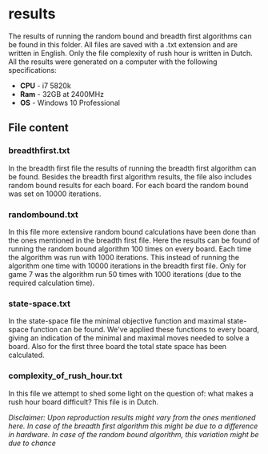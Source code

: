 # results

The results of running the random bound and breadth first algorithms can be found in this folder. All files are saved with a .txt extension and are written in English. Only the file complexity of rush hour is written in Dutch. All the results were generated on a computer with the following specifications:

* **CPU** - i7 5820k
* **Ram** - 32GB at 2400MHz
* **OS** - Windows 10 Professional

## File content

### breadthfirst.txt

In the breadth first file the results of running the breadth first algorithm can be found. Besides the breadth first algorithm results, the file also includes random bound results for each board. For each board the random bound was set on 10000 iterations.

### randombound.txt

In this file more extensive random bound calculations have been done than the ones mentioned in the breadth first file. Here the results can be found of running the random bound algorithm 100 times on every board. Each time the algorithm was run with 1000 iterations. This instead of running the algorithm one time with 10000 iterations in the breadth first file. Only for game 7 was the algorithm run 50 times with 1000 iterations (due to the required calculation time).

### state-space.txt

In the state-space file the minimal objective function and maximal state-space function can be found. We've applied these functions to every board, giving an indication of the minimal and maximal moves needed to solve a board. Also for the first three board the total state space has been calculated.

### complexity_of_rush_hour.txt

In this file we attempt to shed some light on the question of: what makes a rush hour board difficult? This file is in Dutch.


*Disclaimer: Upon reproduction results might vary from the ones mentioned here. In case of the breadth first algorithm this might be due to a difference in hardware. In case of the random bound algorithm, this variation might be due to chance*
